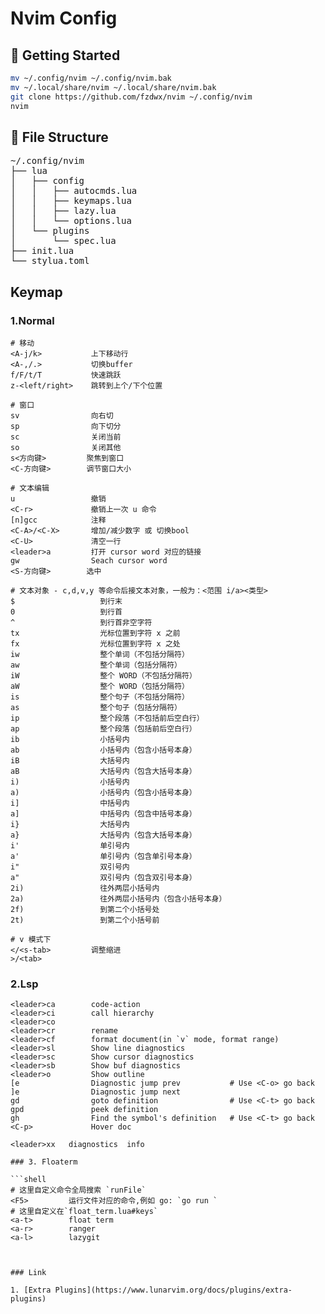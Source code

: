 # Nvim Config


## 🚀 Getting Started

```sh
mv ~/.config/nvim ~/.config/nvim.bak
mv ~/.local/share/nvim ~/.local/share/nvim.bak
git clone https://github.com/fzdwx/nvim ~/.config/nvim
nvim
```

## 📂 File Structure

<pre>
~/.config/nvim
├── lua
│   ├── config
│   │   ├── autocmds.lua
│   │   ├── keymaps.lua
│   │   ├── lazy.lua
│   │   └── options.lua
│   └── plugins
│       └── spec.lua
├── init.lua
└── stylua.toml
</pre>


## Keymap 

### 1.Normal

```
# 移动
<A-j/k>           上下移动行
<A-,/.>           切换buffer
f/F/t/T           快速跳跃
z-<left/right>    跳转到上个/下个位置

# 窗口
sv                向右切
sp                向下切分
sc                关闭当前
so                关闭其他
s<方向键>         聚焦到窗口
<C-方向键>        调节窗口大小

# 文本编辑
u                 撤销
<C-r>             撤销上一次 u 命令
[n]gcc            注释
<C-A>/<C-X>       增加/减少数字 或 切换bool
<C-U>             清空一行
<leader>a         打开 cursor word 对应的链接
gw                Seach cursor word
<S-方向键>        选中

# 文本对象 - c,d,v,y 等命令后接文本对象，一般为：<范围 i/a><类型>
$                   到行末
0                   到行首
^                   到行首非空字符
tx                  光标位置到字符 x 之前
fx                  光标位置到字符 x 之处
iw                  整个单词（不包括分隔符）
aw                  整个单词（包括分隔符）
iW                  整个 WORD（不包括分隔符）
aW                  整个 WORD（包括分隔符）
is                  整个句子（不包括分隔符）
as                  整个句子（包括分隔符）
ip                  整个段落（不包括前后空白行）
ap                  整个段落（包括前后空白行）
ib                  小括号内
ab                  小括号内（包含小括号本身）
iB                  大括号内
aB                  大括号内（包含大括号本身）
i)                  小括号内
a)                  小括号内（包含小括号本身）
i]                  中括号内
a]                  中括号内（包含中括号本身）
i}                  大括号内
a}                  大括号内（包含大括号本身）
i'                  单引号内
a'                  单引号内（包含单引号本身）
i"                  双引号内
a"                  双引号内（包含双引号本身）
2i)                 往外两层小括号内
2a)                 往外两层小括号内（包含小括号本身）
2f)                 到第二个小括号处
2t)                 到第二个小括号前

# v 模式下
</<s-tab>         调整缩进
>/<tab>
```

### 2.Lsp

```shell
<leader>ca        code-action
<leader>ci        call hierarchy
<leader>co 
<leader>cr        rename
<leader>cf        format document(in `v` mode, format range)
<leader>sl        Show line diagnostics
<leader>sc        Show cursor diagnostics
<leader>sb        Show buf diagnostics
<leader>o         Show outline
[e                Diagnostic jump prev           # Use <C-o> go back
]e                Diagnostic jump next
gd                goto definition                # Use <C-t> go back
gpd               peek definition
gh                Find the symbol's definition   # Use <C-t> go back
<C-p>             Hover doc

<leader>xx   diagnostics  info

### 3. Floaterm

```shell
# 这里自定义命令全局搜索 `runFile`
<F5>         运行文件对应的命令,例如 go: `go run `
# 这里自定义在`float_term.lua#keys`
<a-t>        float term   
<a-r>        ranger
<a-l>        lazygit
```
```


### Link

1. [Extra Plugins](https://www.lunarvim.org/docs/plugins/extra-plugins) 
